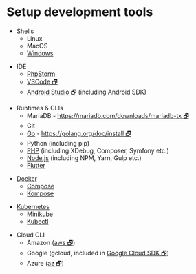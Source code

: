 # Setup development tools

[//]: # (Note that the order of these does matter, when seperated by a new line)

[//]: # (Dependencies: none)
- Shells
  - Linux
  - MacOS
  - [Windows](DevTools/Shells/Windows.md)

[//]: # (Dependencies: Shells)
- IDE
  - [PhpStorm](DevTools/Ide/PhpStorm.md)
  - [VSCode 🗗](https://code.visualstudio.com)
  - [Android Studio 🗗](https://developer.android.com/studio) (including Android SDK)

[//]: # (Dependencies: WSL)
- Runtimes & CLIs
  - MariaDB - [https://mariadb.com/downloads/mariadb-tx 🗗](https://mariadb.com/downloads/mariadb-tx)
  - Git
  - [Go](DevTools/GoLang.md) - [https://golang.org/doc/install 🗗](https://golang.org/doc/install)
  - Python (including pip)
  - [PHP](DevTools/Php.md) (including XDebug, Composer, Symfony etc.)
  - [Node.js](DevTools/Node.md) (including NPM, Yarn, Gulp etc.)
  - [Flutter](DevTools/Flutter.md)

[//]: # (Dependencies: Go)
- [Docker](DevTools/Docker.md)
  - [Compose](DevTools/Docker.md#Install-Compose-Docker-Composer)
  - [Kompose](DevTools/Docker.md#Install-Kompose-Kubernetes-Composer)

[//]: # (Dependencies: Hypervisor)
- [Kubernetes](DevTools/K8s.md)
  - [Minikube](DevTools/K8s.md#Install-Minikube)
  - [Kubectl](DevTools/K8s.md#Install-Kubectl)

[//]: # (Dependencies: none)
- Cloud CLI
  - Amazon ([aws 🗗](https://aws.amazon.com/cli/))
  - Google (gcloud, included in [Google Cloud SDK 🗗](https://cloud.google.com/sdk/install))
  - Azure ([az 🗗](https://docs.microsoft.com/en-us/cli/azure/install-azure-cli?view=azure-cli-latest))
